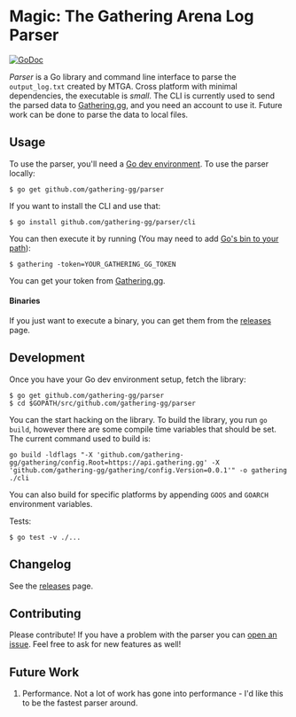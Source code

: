 # Magic: The Gathering Arena Log Parser #
[![GoDoc](https://godoc.org/gathering-gg/parser?status.svg)](https://godoc.org/gathering-gg/parser)

_Parser_ is a Go library and command line interface to parse the
`output_log.txt` created by MTGA. Cross platform with minimal dependencies, the
executable is _small_. The CLI is currently used to send the parsed data to
[Gathering.gg](https://gathering.gg), and you need an account to use it. Future
work can be done to parse the data to local files.

## Usage ##
To use the parser, you'll need a [Go dev
environment](https://golang.org/doc/install). To use the parser locally:

```
$ go get github.com/gathering-gg/parser
```

If you want to install the CLI and use that:
```
$ go install github.com/gathering-gg/parser/cli
```
You can then execute it by running (You may need to add [Go's bin to your
path](https://github.com/golang/go/wiki/GOPATH)):
```
$ gathering -token=YOUR_GATHERING_GG_TOKEN
```
You can get your token from [Gathering.gg](https://gathering.gg).

#### Binaries ####
If you just want to execute a binary, you can get them from the
[releases](https://github.com/gathering-gg/parser/releases) page.

## Development ##
Once you have your Go dev environment setup, fetch the library:

```
$ go get github.com/gathering-gg/parser
$ cd $GOPATH/src/github.com/gathering-gg/parser
```

You can the start hacking on the library. To build the library, you run `go
build`, however there are some compile time variables that should be set. The
current command used to build is:

```
go build -ldflags "-X 'github.com/gathering-gg/gathering/config.Root=https://api.gathering.gg' -X 'github.com/gathering-gg/gathering/config.Version=0.0.1'" -o gathering ./cli
```
You can also build for specific platforms by appending `GOOS` and `GOARCH`
environment variables.

Tests:
```
$ go test -v ./...
```


## Changelog ##
See the [releases](https://github.com/gathering-gg/parser/releases) page.

## Contributing ##
Please contribute! If you have a problem with the parser you can [open an
issue](https://github.com/gathering-gg/parser/issues/new). Feel free to ask for
new features as well!

## Future Work ##
1. Performance. Not a lot of work has gone into performance - I'd like this to be the fastest parser around.

